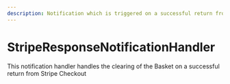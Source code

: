 ```yaml
---
description: Notification which is triggered on a successful return from Stripe Checkout
---
```


# StripeResponseNotificationHandler

This notification handler handles the clearing of the Basket on a successful return from Stripe Checkout
